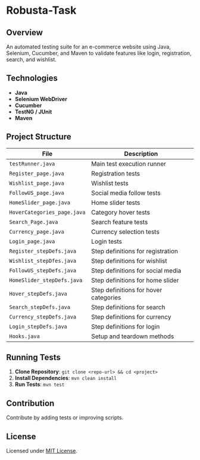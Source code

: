 # Robusta-Task

## Overview
An automated testing suite for an e-commerce website using Java, Selenium, Cucumber, and Maven to validate features like login, registration, search, and wishlist.

## Technologies
- **Java**
- **Selenium WebDriver**
- **Cucumber**
- **TestNG / JUnit**
- **Maven**

## Project Structure
| File | Description |
|------|-------------|
| `testRunner.java` | Main test execution runner |
| `Register_page.java` | Registration tests |
| `Wishlist_page.java` | Wishlist tests |
| `FollowUS_page.java` | Social media follow tests |
| `HomeSlider_page.java` | Home slider tests |
| `HoverCategories_page.java` | Category hover tests |
| `Search_Page.java` | Search feature tests |
| `Currency_page.java` | Currency selection tests |
| `Login_page.java` | Login tests |
| `Register_stepDefs.java` | Step definitions for registration |
| `Wishlist_stepDfes.java` | Step definitions for wishlist |
| `FollowUS_stepDefs.java` | Step definitions for social media |
| `HomeSlider_stepDefs.java` | Step definitions for home slider |
| `Hover_stepDefs.java` | Step definitions for hover categories |
| `Search_stepDefs.java` | Step definitions for search |
| `Currency_stepDefs.java` | Step definitions for currency |
| `Login_stepDefs.java` | Step definitions for login |
| `Hooks.java` | Setup and teardown methods |

## Running Tests
1. **Clone Repository**: `git clone <repo-url> && cd <project>`
2. **Install Dependencies**: `mvn clean install`
3. **Run Tests**: `mvn test`

## Contribution
Contribute by adding tests or improving scripts.

## License
Licensed under [MIT License](LICENSE).

